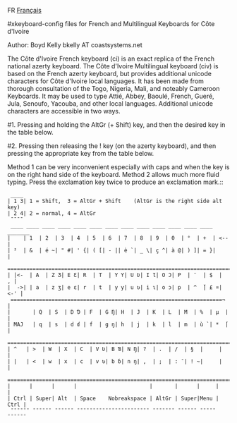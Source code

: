 FR [Français](https://github.com/boydkelly/xkeyboard-config-ci/blob/master/README.fr.md)

#xkeyboard-config files for French and Multilingual Keyboards for Côte d'Ivoire

Author: Boyd Kelly bkelly AT coastsystems.net 

The Côte d'Ivoire French keyboard (ci) is an exact replica of the French national azerty keyboard.
The Côte d'Ivoire Multilingual keyboard (civ) is based on the French azerty keyboard, but provides additional unicode
characters for Côte d'Ivoire local languages. It has been made from thorough consultation of the Togo, Nigeria, Mali, 
and noteably Cameroon Keyboards. It may be used to type Attié, Abbey, Baoulé, French, Gueré, Jula, Senoufo, Yacouba, 
and other local languages. Additional unicode characters are accessible in two ways.

#1. Pressing and holding the AltGr (+ Shift) key, and then the desired key in the table below.

#2. Pressing then releasing the ! key (on the azerty keyboard), and then pressing the appropriate key from the table below.

Method 1 can be very inconvenient especially with caps and when the key is on the right hand side of the keyboard.  Method 2 allows much more fluid typing.  Press the exclamation key twice to produce an exclamation mark.::

     ____  
    | 1 3| 1 = Shift,  3 = AltGr + Shift    (AltGr is the right side alt key)
    | 2 4| 2 = normal, 4 = AltGr
     ¯¯¯¯  
     ____ ____ ____ ____ ____ ____ ____ ____ ____ ____ ____ ____ ____ _______
    |    | 1  | 2  | 3  | 4  | 5  | 6  | 7  | 8  | 9  | 0  | °  | +  | <--   |
    | ²  | &  | é ~| " #| ' {| ( [| - || è `| _ \| ç ^| à @| ) ]| = }|       |
     ========================================================================
    | |<-  | A  | Z Ʒ| E Ɛ| R  | T  | Y Ƴ| U Ʋ| I Ɩ| O Ɔ| P  | ¨  | $  |   , |
    |  ->| | a  | z ʒ| e ɛ| r  | t  | y ƴ| u ʋ| i ɩ| o ɔ| p  | ^  ̌| £ ¤| <-' |
     ===================================================================¬    |
    |       | Q  | S  | D Ɗ | F  | G Ŋ| H  | J  | K  | L  | M  | %  | µ  |   |
    | MAJ   | q  | s  | d ɗ | f  | g ŋ| h  | j  | k  | l  | m  | ù `| *  ́|   |
     ========================================================================
    | ^   | >  | W  | X  | C  | V Ʋ| B Ɓ| N Ŋ| ?  | .  | /  | §  |     |     |
    | |   | <  | w  | x  | c  | v ʋ| b ɓ| n ŋ| ,  | ;  | : ¯| ! ~|     |     |
     ========================================================================
    |      |      |      |                       |       |      |     |      |
    | Ctrl | Super| Alt  | Space    Nobreakspace | AltGr | Super|Menu | Ctrl |
     ¯¯¯¯¯¯ ¯¯¯¯¯¯ ¯¯¯¯¯¯ ¯¯¯¯¯¯¯¯¯¯¯¯¯¯¯¯¯¯¯¯¯¯¯ ¯¯¯¯¯¯¯ ¯¯¯¯¯¯ ¯¯¯¯¯ ¯¯¯¯¯¯
